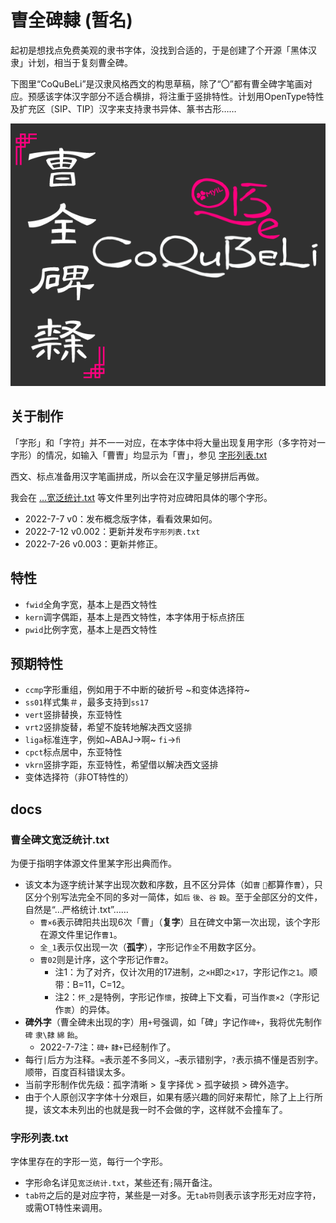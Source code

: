 # 曺全碑隸 (暂名)
起初是想找点免费美观的隶书字体，没找到合适的，于是创建了个开源「黑体汉隶」计划，相当于复刻曹全碑。

下图里“CoQuBeLi”是汉隶风格西文的构思草稿，除了“〇”都有曹全碑字笔画对应。预感该字体汉字部分不适合横排，将注重于竖排特性。计划用OpenType特性及扩充区〔SIP、TIP〕汉字来支持隶书异体、篆书古形……

![曹全碑隶](CoQuBeLi.png)

## 关于制作
「字形」和「字符」并不一一对应，在本字体中将大量出现复用字形（多字符对一字形）的情况，如输入「曹曺」均显示为「曺」，参见 [字形列表.txt](docs/字形列表.txt)

西文、标点准备用汉字笔画拼成，所以会在汉字量足够拼后再做。

我会在 […宽泛统计.txt](docs/曹全碑文宽泛统计.txt) 等文件里列出字符对应碑阳具体的哪个字形。

- 2022-7-7 v0：发布概念版字体，看看效果如何。
- 2022-7-12 v0.002：更新并发布`字形列表.txt`
- 2022-7-26 v0.003：更新并修正。

## 特性
- `fwid`全角字宽，基本上是西文特性
- `kern`调字偶距，基本上是西文特性，本字体用于标点挤压
- `pwid`比例字宽，基本上是西文特性

## 预期特性
- `ccmp`字形重组，例如用于不中断的破折号 ~和变体选择符~
- `ss01`样式集＃，最多支持到`ss17`
- `vert`竖排替换，东亚特性
- `vrt2`竖排旋替，希望不旋转地解决西文竖排
- `liga`标准连字，例如~ABAJ→啊~ `f​i`→`ﬁ`
- `cpct`标点居中，东亚特性
- `vkrn`竖排字距，东亚特性，希望借以解决西文竖排
- 变体选择符（非OT特性的）
<!--
- `aalt`Access All Alternates
- `calt`Contextual Alternates
- `dlig`Discretionary Ligatures
- `halt`Alternate Half Widths
- `hist`
- `mark`
- `palt`Proportional Alternate Widths
- `vhal`Alternate Vertical Half Metrics
- `hwid`半角字宽
- `vpal`Proportional Alternate Vertical Metrics
-->

## docs

### 曹全碑文宽泛统计.txt
为便于指明字体源文件里某字形出典而作。
- 该文本为逐字统计某字出现次数和序数，且不区分异体（如`曺` `𣍘`都算作`曹`），只区分个别写法完全不同的多对一简体，如`后` `後`、`谷` `穀`。至于全部区分的文件，自然是“…严格统计.txt”……
  - `曹×6`表示碑阳共出现6次「曹」（**复字**）且在碑文中第一次出现，该个字形在源文件里记作`曹1`。
  - `全_1`表示仅出现一次（**孤字**），字形记作`全`不用数字区分。
  - `曹02`则是计序，这个字形记作`曹2`。
    - 注1：为了对齐，仅计次用的17进制，`之×H`即`之×17`，字形记作`之1`。顺带：B=11，C=12。
    - 注2：`怀_2`是特例，字形记作`懷`，按碑上下文看，可当作`褱×2`（字形记作`褱`）的异体。
- **碑外字**（曹全碑未出现的字）用`+`号强调，如「碑」字记作`碑+`，我将优先制作`碑` `隶\隸` `綿` `飴`。
    - 2022-7-7注：`碑+` `隸+`已经制作了。
- 每行`|`后方为注释。`≈`表示差不多同义，`→`表示错别字，`?`表示搞不懂是否别字。顺带，百度百科错误太多。
- 当前字形制作优先级：孤字清晰 > 复字择优 > 孤字破损 > 碑外造字。
- 由于个人原创汉字字体十分艰巨，如果有感兴趣的同好来帮忙，除了上上行所提，该文本未列出的也就是我一时不会做的字，这样就不会撞车了。

### 字形列表.txt
字体里存在的字形一览，每行一个字形。
- 字形命名详见`宽泛统计.txt`，某些还有`;`隔开备注。
- `tab符`之后的是对应字符，某些是一对多。无`tab符`则表示该字形无对应字符，或需OT特性来调用。